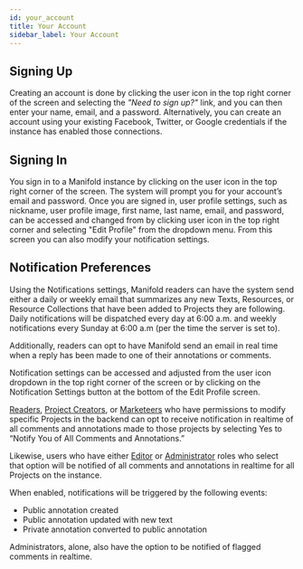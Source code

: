 ```yaml
---
id: your_account
title: Your Account
sidebar_label: Your Account
---
```


## Signing Up

Creating an account is done by clicking the user icon in the top right corner of the screen and selecting the *"Need to sign up?"* link, and you can then enter your name, email, and a password. Alternatively, you can create an account using your existing Facebook, Twitter, or Google credentials if the instance has enabled those connections.

## Signing In

You sign in to a Manifold instance by clicking on the user icon in the top right corner of the screen. The system will prompt you for your account’s email and password. Once you are signed in, user profile settings, such as nickname, user profile image, first name, last name, email, and password, can be accessed and changed from by clicking user icon in the top right corner and selecting "Edit Profile" from the dropdown menu. From this screen you can also modify your notification settings.

## Notification Preferences

Using the Notifications settings, Manifold readers can have the system send either a daily or weekly email that summarizes any new Texts, Resources, or Resource Collections that have been added to Projects they are following. Daily notifications will be dispatched every day at 6:00 a.m. and weekly notifications every Sunday at 6:00 a.m (per the time the server is set to).

Additionally, readers can opt to have Manifold send an email in real time when a reply has been made to one of their annotations or comments.

Notification settings can be accessed and adjusted from the user icon dropdown in the top right corner of the screen or by clicking on the Notification Settings button at the bottom of the Edit Profile screen.

[Readers](../backend/users.md#reader), [Project Creators](../backend/users.md#project-creator), or [Marketeers](../backend/users.md#marketeer) who have permissions to modify specific Projects in the backend can opt to receive notification in realtime of all comments and annotations made to those projects by selecting Yes to “Notify You of All Comments and Annotations.”

Likewise, users who have either [Editor](../backend/users.md#editor) or [Administrator](../backend/users.md#administrator) roles who select that option will be notified of all comments and annotations in realtime for all Projects on the instance.

When enabled, notifications will be triggered by the following events:

* Public annotation created
* Public annotation updated with new text
* Private annotation converted to public annotation

Administrators, alone, also have the option to be notified of flagged comments in realtime.
